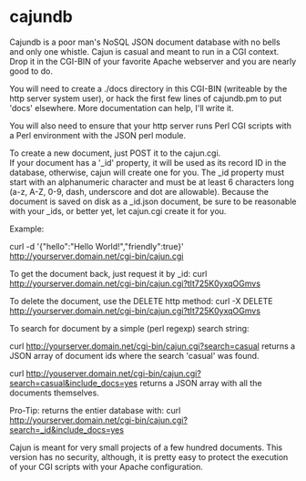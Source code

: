 # cajundb

Cajundb is a poor man's NoSQL JSON document database with no bells and only one whistle.
Cajun is casual and meant to run in a CGI context. 
Drop it in the CGI-BIN of your favorite Apache webserver and you are nearly good to do.

You will need to create a ./docs directory in this CGI-BIN (writeable by the http server system user), or hack the first few lines of cajundb.pm to put 'docs' elsewhere. More documentation can help, I'll write it.

You will also need to ensure that your http server runs Perl CGI scripts with a Perl environment with the JSON perl module.

To create a new document, just POST it to the cajun.cgi.  
If your document has a '_id' property, it will be used as its record ID in the database, otherwise, cajun will create one for you. The _id property must start with an alphanumeric character and must be at least 6 characters long (a-z, A-Z, 0-9, dash, underscore and dot are allowable). Because the document is saved on disk as a _id.json document, be sure to be reasonable with your _ids, or better yet, let cajun.cgi create it for you.

Example:

curl -d '{"hello":"Hello World!","friendly":true}' http://yourserver.domain.net/cgi-bin/cajun.cgi


To get the document back, just request it by _id:
curl http://yourserver.domain.net/cgi-bin/cajun.cgi?tlt725K0yxqOGmvs

To delete the document, use the DELETE http method:
curl -X DELETE http://yourserver.domain.net/cgi-bin/cajun.cgi?tlt725K0yxqOGmvs

To search for document by a simple (perl regexp) search string:

curl http://yourserver.domain.net/cgi-bin/cajun.cgi?search=casual
returns a JSON array of document ids where the search 'casual' was found.

curl http://youserver.domain.net/cgi-bin/cajun.cgi?search=casual&include_docs=yes
returns a JSON array with all the documents themselves.

Pro-Tip: returns the entier database with:
curl http://yourserver.domain.net/cgi-bin/cajun.cgi?search=_id&include_docs=yes


Cajun is meant for very small projects of a few hundred documents. This version has no security, although, it is pretty easy to protect the execution of your CGI scripts with your Apache configuration.

